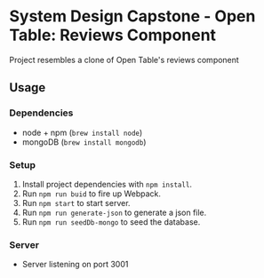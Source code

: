 # System Design Capstone - Open Table: Reviews Component

Project resembles a clone of Open Table's reviews component

## Usage

### Dependencies
- node + npm (`brew install node`)
- mongoDB (`brew install mongodb`)

### Setup
1. Install project dependencies with `npm install`.
2. Run `npm run buid` to fire up Webpack.
3. Run `npm start` to start server.
4. Run `npm run generate-json` to generate a json file.
5. Run `npm run seedDb-mongo` to seed the database.

### Server
- Server listening on port 3001
